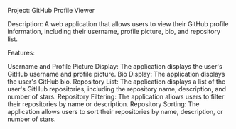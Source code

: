 Project: GitHub Profile Viewer

Description: A web application that allows users to view their GitHub profile information, including their username, profile picture, bio, and repository list.

Features:

Username and Profile Picture Display: The application displays the user's GitHub username and profile picture.
Bio Display: The application displays the user's GitHub bio.
Repository List: The application displays a list of the user's GitHub repositories, including the repository name, description, and number of stars.
Repository Filtering: The application allows users to filter their repositories by name or description.
Repository Sorting: The application allows users to sort their repositories by name, description, or number of stars.
